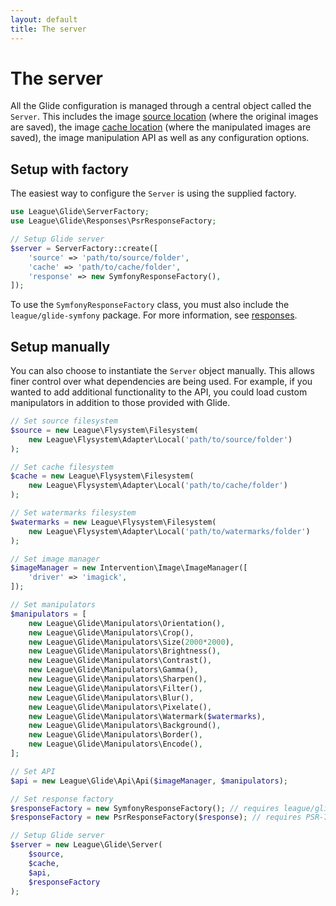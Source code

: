 ```yaml
---
layout: default
title: The server
---
```


# The server

All the Glide configuration is managed through a central object called the `Server`. This includes the image [source location](../source-and-cache/) (where the original images are saved), the image [cache location](../source-and-cache/) (where the manipulated images are saved), the image manipulation API as well as any configuration options.

## Setup with factory

The easiest way to configure the `Server` is using the supplied factory.

~~~ php
use League\Glide\ServerFactory;
use League\Glide\Responses\PsrResponseFactory;

// Setup Glide server
$server = ServerFactory::create([
    'source' => 'path/to/source/folder',
    'cache' => 'path/to/cache/folder',
    'response' => new SymfonyResponseFactory(),
]);
~~~

<p class="message-notice">To use the <code>SymfonyResponseFactory</code> class, you must also include the <code>league/glide-symfony</code> package. For more information, see <a href="../responses/">responses</a>.</p>

## Setup manually

You can also choose to instantiate the `Server` object manually. This allows finer control over what dependencies are being used. For example, if you wanted to add additional functionality to the API, you could load custom manipulators in addition to those provided with Glide.

~~~ php
// Set source filesystem
$source = new League\Flysystem\Filesystem(
    new League\Flysystem\Adapter\Local('path/to/source/folder')
);

// Set cache filesystem
$cache = new League\Flysystem\Filesystem(
    new League\Flysystem\Adapter\Local('path/to/cache/folder')
);

// Set watermarks filesystem
$watermarks = new League\Flysystem\Filesystem(
    new League\Flysystem\Adapter\Local('path/to/watermarks/folder')
);

// Set image manager
$imageManager = new Intervention\Image\ImageManager([
    'driver' => 'imagick',
]);

// Set manipulators
$manipulators = [
    new League\Glide\Manipulators\Orientation(),
    new League\Glide\Manipulators\Crop(),
    new League\Glide\Manipulators\Size(2000*2000),
    new League\Glide\Manipulators\Brightness(),
    new League\Glide\Manipulators\Contrast(),
    new League\Glide\Manipulators\Gamma(),
    new League\Glide\Manipulators\Sharpen(),
    new League\Glide\Manipulators\Filter(),
    new League\Glide\Manipulators\Blur(),
    new League\Glide\Manipulators\Pixelate(),
    new League\Glide\Manipulators\Watermark($watermarks),
    new League\Glide\Manipulators\Background(),
    new League\Glide\Manipulators\Border(),
    new League\Glide\Manipulators\Encode(),
];

// Set API
$api = new League\Glide\Api\Api($imageManager, $manipulators);

// Set response factory
$responseFactory = new SymfonyResponseFactory(); // requires league/glide-symfony
$responseFactory = new PsrResponseFactory($response); // requires PSR-7 compliant library

// Setup Glide server
$server = new League\Glide\Server(
    $source,
    $cache,
    $api,
    $responseFactory
);
~~~